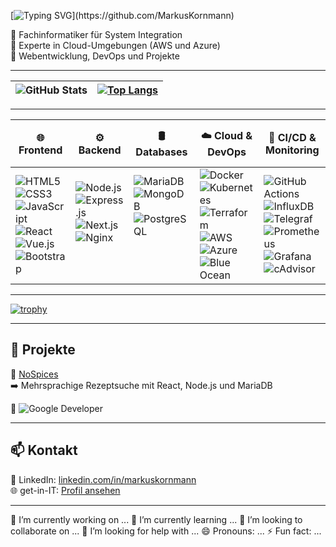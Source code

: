 
[![Typing SVG](https://readme-typing-svg.herokuapp.com?size=26&color=FF5733&width=600&lines=Hello,+I+Am+Masko!;IT+Specialist+In+Systems+Integration;Specialist+In+Cloud;Fullstack+Webdeveloper;DevOps+Engineer;)](https://github.com/MarkusKornmann)


🔹 Fachinformatiker für System Integration  
🔹 Experte in Cloud-Umgebungen (AWS und Azure) <br>
🔹 Webentwicklung, DevOps und Projekte  

---

| ![GitHub Stats](https://github-readme-stats.vercel.app/api?username=MarkusKornmann&show_icons=true&theme=transparent&border_color=ffffff) | [![Top Langs](https://github-readme-stats.vercel.app/api/top-langs/?username=Clickybunty&layout=compact&theme=transparent&border_color=ffffff)](https://github.com/MarkusKornmann/github-readme-stats) |
|--------------|--------------|


---

| 🌐 Frontend | ⚙️ Backend | 🛢️ Databases | ☁️ Cloud & DevOps | 🔄 CI/CD & Monitoring | 🔧 Tools | 🖥️ Operating Systems | 🔒 Networking & Security |
|---|---|---|---|---|---|---|---|
| ![HTML5](https://img.shields.io/badge/-HTML5-E34F26?style=flat&logo=html5&logoColor=white) <br> ![CSS3](https://img.shields.io/badge/-CSS3-1572B6?style=flat&logo=css3&logoColor=white) <br> ![JavaScript](https://img.shields.io/badge/-JavaScript-F7DF1E?style=flat&logo=javascript&logoColor=black) <br> ![React](https://img.shields.io/badge/-React-61DAFB?style=flat&logo=react&logoColor=black) <br> ![Vue.js](https://img.shields.io/badge/-Vue.js-4FC08D?style=flat&logo=vue.js&logoColor=white) <br> ![Bootstrap](https://img.shields.io/badge/-Bootstrap-7952B3?style=flat&logo=bootstrap&logoColor=white) | ![Node.js](https://img.shields.io/badge/-Node.js-339933?style=flat&logo=node.js&logoColor=white) <br> ![Express.js](https://img.shields.io/badge/-Express.js-000000?style=flat&logo=express&logoColor=white) <br> ![Next.js](https://img.shields.io/badge/-Next.js-000000?style=flat&logo=next.js&logoColor=white) <br> ![Nginx](https://img.shields.io/badge/-Nginx-009639?style=flat&logo=nginx&logoColor=white) <br> <br> <br> | ![MariaDB](https://img.shields.io/badge/-MariaDB-003545?style=flat&logo=mariadb&logoColor=white) <br> ![MongoDB](https://img.shields.io/badge/-MongoDB-47A248?style=flat&logo=mongodb&logoColor=white) <br> ![PostgreSQL](https://img.shields.io/badge/-PostgreSQL-336791?style=flat&logo=postgresql&logoColor=white) <br> <br> <br> <br> | ![Docker](https://img.shields.io/badge/-Docker-2496ED?style=flat&logo=docker&logoColor=white) <br> ![Kubernetes](https://img.shields.io/badge/-Kubernetes-326CE5?style=flat&logo=kubernetes&logoColor=white) <br> ![Terraform](https://img.shields.io/badge/-Terraform-7B42BC?style=flat&logo=terraform&logoColor=white) <br> ![AWS](https://img.shields.io/badge/-AWS-232F3E?style=flat&logo=amazonaws&logoColor=white) <br> ![Azure](https://img.shields.io/badge/-Azure-0078D4?style=flat&logo=microsoft-azure&logoColor=white) <br> ![Blue Ocean](https://img.shields.io/badge/-Blue%20Ocean-1CA0F1?style=flat&logo=jenkins&logoColor=white) | ![GitHub Actions](https://img.shields.io/badge/-GitHub%20Actions-2088FF?style=flat&logo=github-actions&logoColor=white) <br> ![InfluxDB](https://img.shields.io/badge/-InfluxDB-22ADF6?style=flat&logo=influxdb&logoColor=white) <br> ![Telegraf](https://img.shields.io/badge/-Telegraf-4A8FFF?style=flat&logo=telegraf&logoColor=white) <br> ![Prometheus](https://img.shields.io/badge/-Prometheus-E6522C?style=flat&logo=prometheus&logoColor=white) <br> ![Grafana](https://img.shields.io/badge/-Grafana-F46800?style=flat&logo=grafana&logoColor=white) <br> ![cAdvisor](https://img.shields.io/badge/-cAdvisor-00599C?style=flat&logo=cadvisor&logoColor=white) | ![Git](https://img.shields.io/badge/-Git-F05032?style=flat&logo=git&logoColor=white) <br> ![VS Code](https://img.shields.io/badge/-VS%20Code-007ACC?style=flat&logo=visual-studio-code&logoColor=white) <br> <br> <br> <br> <br> | ![Ubuntu](https://img.shields.io/badge/-Ubuntu-E95420?style=flat&logo=ubuntu&logoColor=white) <br> ![Debian](https://img.shields.io/badge/-Debian-A81D33?style=flat&logo=debian&logoColor=white) <br> ![OpenMediaVault](https://img.shields.io/badge/-OpenMediaVault-1C5D99?style=flat&logo=openmediavault&logoColor=white)<br> ![Windows Server](https://img.shields.io/badge/-Windows%20Server-0078D6?style=flat&logo=windows&logoColor=white) <br>![Windows](https://img.shields.io/badge/-Windows-0078D6?style=flat&logo=windows&logoColor=white) <br> <br> | ![OAuth2](https://img.shields.io/badge/-OAuth2-3C3C3C?style=flat&logo=oauth&logoColor=white) <br> ![OwnCloud](https://img.shields.io/badge/-OwnCloud-1C75BC?style=flat&logo=owncloud&logoColor=white) <br> ![Seafile](https://img.shields.io/badge/-Seafile-4A8FFF?style=flat&logo=seafile&logoColor=white) <br> <br> <br> <br> |

---

[![trophy](https://github-profile-trophy.vercel.app/?username=MarkusKornmann&theme=transparent)](https://github.com/ryo-ma/github-profile-trophy)

---

## 📂 Projekte

🔹 [NoSpices](https://github.com/Clickybunty/nospices)  
➡️ Mehrsprachige Rezeptsuche mit React, Node.js und MariaDB

🔹 ![Google Developer](https://img.shields.io/badge/-Google%20Developer-4285F4?style=flat&logo=google&logoColor=white)


---

## 📫 Kontakt

💼 LinkedIn: [linkedin.com/in/markuskornmann](https://www.linkedin.com/in/markuskornmann/)  
🌐 get-in-IT: [Profil ansehen](https://www.get-in-it.de/profil/xxxxxxxxxx)

---

🔭 I’m currently working on ...
🌱 I’m currently learning ...
👯 I’m looking to collaborate on ...
🤔 I’m looking for help with ...
😄 Pronouns: ...
⚡ Fun fact: ...

